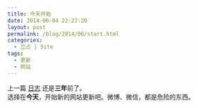 ```yaml
---
title: 今天开始
date: 2014-06-04 22:27:20
layout: post
permalink: /blog/2014/06/start.html
categories:
  - 立占 | Site
tags:
  - 更新
  - 网站
---
```

上一篇 <a rel="nofollow" href="http://chenjun.com/">日志</a> 还是**三年**前了。  
选择在**今天**，开始新的网站更新吧。微博、微信，都是危险的东西。